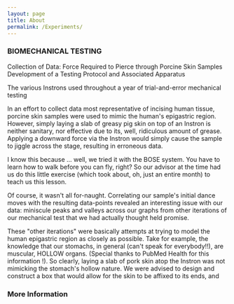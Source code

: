 ```yaml
---
layout: page
title: About
permalink: /Experiments/
---
```


### BIOMECHANICAL TESTING
Collection of Data: Force Required to Pierce through Porcine Skin Samples 
Development of a Testing Protocol and Associated Apparatus


The various Instrons used throughout a year of trial-and-error mechanical testing

In an effort to collect data most representative of incising human tissue, porcine skin samples were used to mimic the human's epigastric region. However, simply laying a slab of greasy pig skin on top of an Instron is neither sanitary, nor effective due to its, well, ridiculous amount of grease. Applying a downward force via the Instron would simply cause the sample to jiggle across the stage, resulting in erroneous data. 

I know this because ... well, we tried it with the BOSE system. You have to learn how to walk before you can fly, right? So our advisor at the time had us do this little exercise (which took about, oh, just an entire month) to teach us this lesson. 

Of course, it wasn't all for-naught. Correlating our sample's initial dance moves with the resulting data-points revealed an interesting issue with our data: miniscule peaks and valleys across our graphs from other iterations of our mechanical test that we had actually thought held promise. 

These "other iterations" were basically attempts at trying to model the human epigastric region as closely as possible. Take for example, the knowledge that our stomachs, in general (can't speak for everybody!!), are muscular, HOLLOW organs. (Special thanks to PubMed Health for this information !). So clearly, laying a slab of pork skin atop the Instron was not mimicking the stomach's hollow nature. We were advised to design and construct a box that would allow for the skin to be affixed to its ends, and 




### More Information



